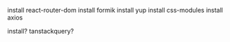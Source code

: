 install react-router-dom 
install formik
install yup
install css-modules
install axios



install? tanstackquery?